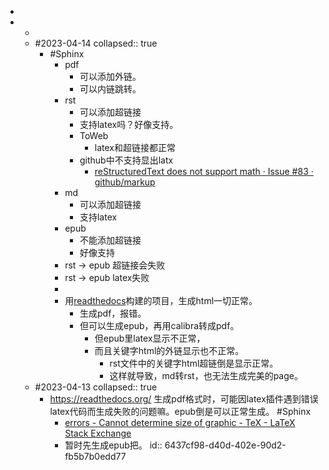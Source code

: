 -
-
	-
	- #2023-04-14
	  collapsed:: true
		- #Sphinx
			- pdf
				- 可以添加外链。
				- 可以内链跳转。
			- rst
				- 可以添加超链接
				- 支持latex吗？好像支持。
				- ToWeb
					- latex和超链接都正常
				- github中不支持显出latx
					- [reStructuredText does not support math · Issue #83 · github/markup](https://github.com/github/markup/issues/83)
			- md
				- 可以添加超链接
				- 支持latex
			- epub
				- 不能添加超链接
				- 好像支持
			- rst -> epub 超链接会失败
			- rst -> epub latex失败
			-
			- 用[readthedocs](http://readthedocs.io/)构建的项目，生成html一切正常。
				- 生成pdf，报错。
				- 但可以生成epub，再用calibra转成pdf。
					- 但epub里latex显示不正常，
					- 而且关键字html的外链显示也不正常。
						- rst文件中的关键字html超链倒是显示正常。
						- 这样就导致，md转rst，也无法生成完美的page。
	- #2023-04-13
	  collapsed:: true
		- https://readthedocs.org/  生成pdf格式时，可能因latex插件遇到错误latex代码而生成失败的问题嘛。epub倒是可以正常生成。 #Sphinx
			- [errors - Cannot determine size of graphic - TeX - LaTeX Stack Exchange](https://tex.stackexchange.com/questions/17734/cannot-determine-size-of-graphic)
			- 暂时先生成epub把。
			  id:: 6437cf98-d40d-402e-90d2-fb5b7b0edd77